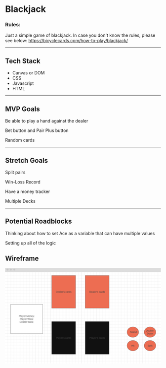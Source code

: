 # Blackjack

### Rules:

Just a simple game of blackjack.  In case you don't know the rules, please see below:
https://bicyclecards.com/how-to-play/blackjack/

---

## Tech Stack

- Canvas or DOM
- CSS
- Javascript
- HTML

---

## MVP Goals

Be able to play a hand against the dealer

Bet button and Pair Plus button

Random cards




---
## Stretch Goals

Split pairs

Win-Loss Record

Have a money tracker 

Multiple Decks


---
## Potential Roadblocks


Thinking about how to set Ace as a variable that can have multiple values

Setting up all of the logic 



## Wireframe
![wireframe](/media/wireframe.png)

